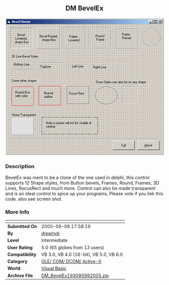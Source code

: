 ﻿<div align="center">

## DM BevelEx

<img src="PIC200599044152440.gif">
</div>

### Description

BevelEx was ment to be a clone of the one used in delphi, this control supports 12 Shape styles, from Button bevels, Frames, Round, Frames, 3D Lines, RocusRect and much more. Control can also be made transparent and is an ideal control to spice up your programs, Please vote if you liek this code. also see screen shot.
 
### More Info
 


<span>             |<span>
---                |---
**Submitted On**   |2000-09-08 17:58:16
**By**             |[dreamvb](https://github.com/Planet-Source-Code/PSCIndex/blob/master/ByAuthor/dreamvb.md)
**Level**          |Intermediate
**User Rating**    |5.0 (65 globes from 13 users)
**Compatibility**  |VB 3\.0, VB 4\.0 \(16\-bit\), VB 5\.0, VB 6\.0
**Category**       |[OLE/ COM/ DCOM/ Active\-X](https://github.com/Planet-Source-Code/PSCIndex/blob/master/ByCategory/ole-com-dcom-active-x__1-29.md)
**World**          |[Visual Basic](https://github.com/Planet-Source-Code/PSCIndex/blob/master/ByWorld/visual-basic.md)
**Archive File**   |[DM\_BevelEx193090992005\.zip](https://github.com/Planet-Source-Code/dreamvb-dm-bevelex__1-62487/archive/master.zip)








